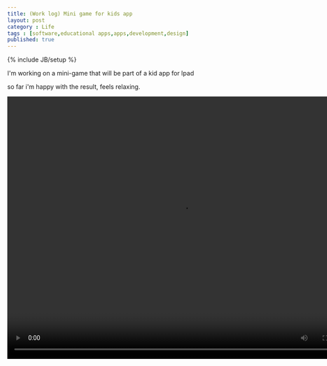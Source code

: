 ```yaml
---
title: (Work log) Mini game for kids app
layout: post
category : Life
tags : [software,educational apps,apps,development,design]
published: true
---
```

{% include JB/setup %}

I'm working on a mini-game that will be part of a kid app for Ipad

so far i'm happy with the result, feels relaxing.

<video controls="controls" width="800" height="600" name="[Prototype] mini game" src="http://www.hugozap.com/img/minigameproto.mov"></video>




